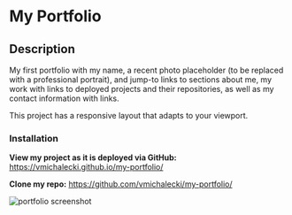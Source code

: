 # My Portfolio

## Description

My first portfolio with my name, a recent photo placeholder (to be replaced with a professional portrait), and jump-to links to sections about me, my work with links to deployed projects and their repositories, as well as my contact information with links.

This project has a responsive layout that adapts to your viewport.

### Installation

**View my project as it is deployed via GitHub:**
https://vmichalecki.github.io/my-portfolio/

**Clone my repo:**
https://github.com/vmichalecki/my-portfolio/

![portfolio screenshot](/assets/images/hw-2-screenshot.png)


